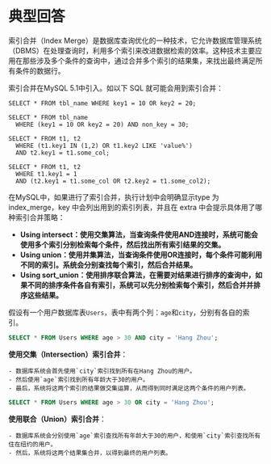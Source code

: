 # 典型回答


索引合并（Index Merge）是数据库查询优化的一种技术，它允许数据库管理系统（DBMS）在处理查询时，利用多个索引来改进数据检索的效率。这种技术主要应用在那些涉及多个条件的查询中，通过合并多个索引的结果集，来找出最终满足所有条件的数据行。



索引合并在MySQL 5.1中引入。如以下 SQL 就可能会用到索引合并：



```plain
SELECT * FROM tbl_name WHERE key1 = 10 OR key2 = 20;

SELECT * FROM tbl_name
  WHERE (key1 = 10 OR key2 = 20) AND non_key = 30;

SELECT * FROM t1, t2
  WHERE (t1.key1 IN (1,2) OR t1.key2 LIKE 'value%')
  AND t2.key1 = t1.some_col;

SELECT * FROM t1, t2
  WHERE t1.key1 = 1
  AND (t2.key1 = t1.some_col OR t2.key2 = t1.some_col2);
```



在MySQL中，如果进行了索引合并，执行计划中会明确显示type 为index_merge，key 中会列出用到的索引列表，并且在 extra 中会提示具体用了哪种索引合并策略：



+ **Using intersect：使用交集算法，当查询条件使用AND连接时，系统可能会使用多个索引分别检索每个条件，然后找出所有索引结果的交集。**
+ **Using union：使用并集算法，当查询条件使用OR连接时，每个条件可能利用不同的索引。系统会分别查找每个索引，然后合并结果。**
+ **Using sort_union：使用排序联合算法，在需要对结果进行排序的查询中，如果不同的排序条件各自有索引，系统可以先分别检索每个索引，然后合并并排序这些结果。**



假设有一个用户数据库表`Users`，表中有两个列：`age`和`city`，分别有各自的索引。



```sql
SELECT * FROM Users WHERE age > 30 AND city = 'Hang Zhou';
```



**使用交集（Intersection）索引合并**： 

    - 数据库系统会首先使用`city`索引找到所有在Hang Zhou的用户。
    - 然后使用`age`索引找到所有年龄大于30的用户。
    - 最后，系统将这两个索引的结果做交集运算，从而得到同时满足这两个条件的用户列表。





```sql
SELECT * FROM Users WHERE age > 30 OR city = 'Hang Zhou';
```



**使用联合（Union）索引合并**： 

    - 数据库系统会分别使用`age`索引查找所有年龄大于30的用户，和使用`city`索引查找所有住在纽约的用户。
    - 然后，系统将这两个结果集合并，以得到最终的用户列表。







